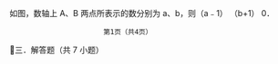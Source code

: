如图，数轴上 A、B 两点所表示的数分别为 a、b，则（a﹣1）
                                  （b+1）                   0．



                           第1页（共4页）
三．解答题（共 7 小题）
